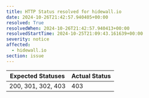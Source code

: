 ```yaml
---
title: HTTP Status resolved for hidewall.io
date: 2024-10-26T21:42:57.940405+00:00
resolved: True
resolvedWhen: 2024-10-26T21:42:57.940413+00:00
resolvedStartTime: 2024-10-25T21:09:43.161639+00:00
severity: notice
affected:
  - hidewall.io
section: issue
---
```


| Expected Statuses | Actual Status  |
|-------------------|----------------|
| 200, 301, 302, 403 | 403 |
